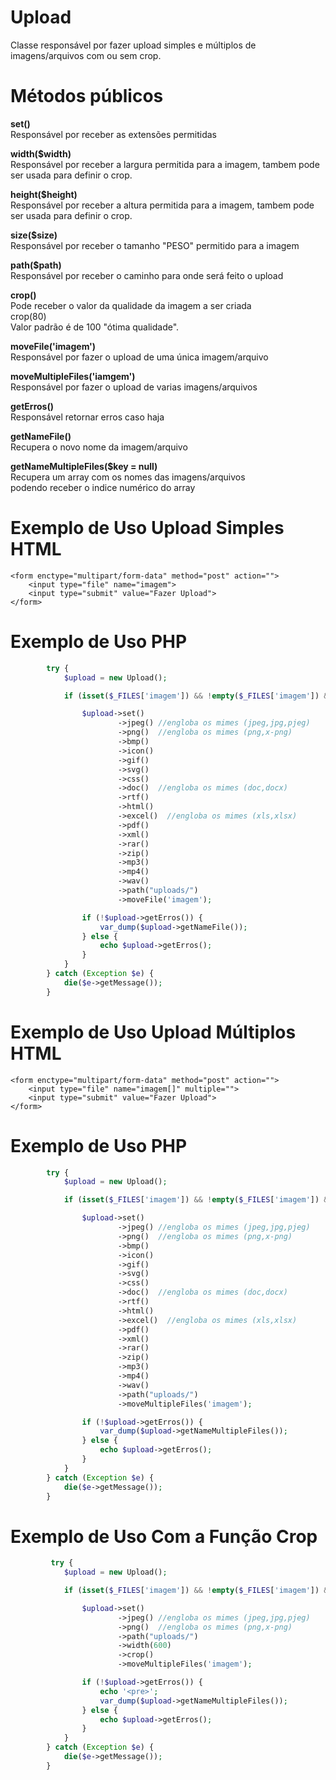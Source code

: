 # Upload
Classe responsável por fazer upload simples e múltiplos de imagens/arquivos com ou sem crop.

# Métodos públicos

<strong> <p>set()</strong><br />
Responsável por receber as extensões permitidas
</p>

<strong><p>width($width)</strong><br />
Responsável por receber a largura permitida para a imagem, tambem pode ser usada para definir o crop.
</p>

<strong><p>height($height)</strong><br/>
Responsável por receber a altura permitida para a imagem, tambem pode ser usada para definir o crop.
</p>

<strong><p>size($size)</strong><br/>
Responsável por receber o tamanho "PESO" permitido para a imagem
</p>

<strong><p>path($path)</strong><br/>
Responsável por receber o caminho para onde será feito o upload
</p>

<strong><p>crop()</strong><br />
Pode receber o valor da qualidade da imagem a ser criada<br />
crop(80)<br/>
Valor padrão é de 100 "ótima qualidade".
</p>

<strong><p>moveFile('imagem')</strong><br/>
Responsável por fazer o upload de uma única imagem/arquivo
</p>

<strong><p>moveMultipleFiles('iamgem')</strong><br/>
Responsável por fazer o upload de varias imagens/arquivos
</p>

<strong><p>getErros()</strong><br/>
Responsável retornar erros caso haja
</p>

<strong><p>getNameFile()</strong><br />
Recupera o novo nome da imagem/arquivo
</p>

<strong><p>getNameMultipleFiles($key = null)</strong><br />
Recupera um array com os nomes das imagens/arquivos<br/>
podendo receber o indice numérico do array
</p>


# Exemplo de Uso Upload Simples HTML
    <form enctype="multipart/form-data" method="post" action="">
        <input type="file" name="imagem">
        <input type="submit" value="Fazer Upload">
    </form>

# Exemplo de Uso PHP

```php
        try {
            $upload = new Upload();

            if (isset($_FILES['imagem']) && !empty($_FILES['imagem']) && $_FILES['imagem']['error'] != 4) {

                $upload->set()
                        ->jpeg() //engloba os mimes (jpeg,jpg,pjeg)
                        ->png()  //engloba os mimes (png,x-png)
                        ->bmp()
                        ->icon()
                        ->gif()
                        ->svg()
                        ->css()
                        ->doc()  //engloba os mimes (doc,docx)
                        ->rtf()
                        ->html()
                        ->excel()  //engloba os mimes (xls,xlsx)
                        ->pdf()
                        ->xml()
                        ->rar()
                        ->zip()
                        ->mp3()
                        ->mp4()
                        ->wav()
                        ->path("uploads/")
                        ->moveFile('imagem');

                if (!$upload->getErros()) {
                    var_dump($upload->getNameFile());
                } else {
                    echo $upload->getErros();
                }
            }
        } catch (Exception $e) {
            die($e->getMessage());
        }
```

# Exemplo de Uso Upload Múltiplos HTML
    <form enctype="multipart/form-data" method="post" action="">
        <input type="file" name="imagem[]" multiple="">
        <input type="submit" value="Fazer Upload">
    </form>

# Exemplo de Uso PHP

```php
        try {
            $upload = new Upload();

            if (isset($_FILES['imagem']) && !empty($_FILES['imagem']) && $_FILES['imagem']['error'] != 4) {

                $upload->set()
                        ->jpeg() //engloba os mimes (jpeg,jpg,pjeg)
                        ->png()  //engloba os mimes (png,x-png)
                        ->bmp()
                        ->icon()
                        ->gif()
                        ->svg()
                        ->css()
                        ->doc()  //engloba os mimes (doc,docx)
                        ->rtf()
                        ->html()
                        ->excel()  //engloba os mimes (xls,xlsx)
                        ->pdf()
                        ->xml()
                        ->rar()
                        ->zip()
                        ->mp3()
                        ->mp4()
                        ->wav()
                        ->path("uploads/")
                        ->moveMultipleFiles('imagem');

                if (!$upload->getErros()) {
                    var_dump($upload->getNameMultipleFiles());
                } else {
                    echo $upload->getErros();
                }
            }
        } catch (Exception $e) {
            die($e->getMessage());
        }
```        
        
# Exemplo de Uso Com a Função Crop        

```php
         try {
            $upload = new Upload();

            if (isset($_FILES['imagem']) && !empty($_FILES['imagem']) && $_FILES['imagem']['error'] != 4) {

                $upload->set()
                        ->jpeg() //engloba os mimes (jpeg,jpg,pjeg)
                        ->png()  //engloba os mimes (png,x-png)
                        ->path("uploads/")
                        ->width(600)
                        ->crop()
                        ->moveMultipleFiles('imagem');

                if (!$upload->getErros()) {
                    echo '<pre>';
                    var_dump($upload->getNameMultipleFiles());
                } else {
                    echo $upload->getErros();
                }
            }
        } catch (Exception $e) {
            die($e->getMessage());
        }
```
